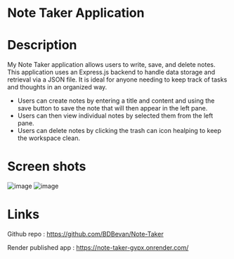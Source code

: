 # Note Taker Application

# Description
My Note Taker application allows users to write, save, and delete notes. This application uses an Express.js backend to handle data storage and retrieval via a JSON file. It is ideal for anyone needing to keep track of tasks and thoughts in an organized way.

- Users can create notes by entering a title and content and using the save button to save the note that will then appear in the left pane.
- Users can then view individual notes by selected them from the left pane.
- Users can delete notes by clicking the trash can icon healping to keep the workspace clean.

# Screen shots 

![image](https://github.com/user-attachments/assets/8ebec489-6231-4040-b8ce-eff79e801204)
![image](https://github.com/user-attachments/assets/0087f2f4-cb73-4b43-9b6b-b9d580640980)

# Links 

Github repo : https://github.com/BDBevan/Note-Taker

Render published app : https://note-taker-gvpx.onrender.com/






